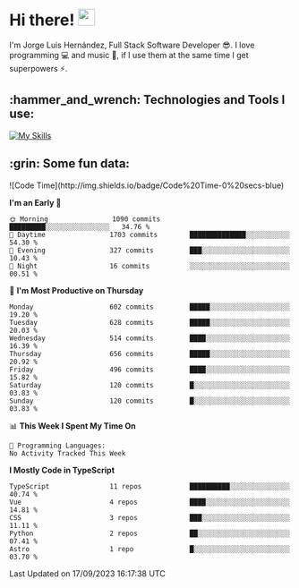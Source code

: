 <h1 align="left">
 <abc>
  <br>Hi there! <img src="https://user-images.githubusercontent.com/42378118/110234147-e3259600-7f4e-11eb-95be-0c4047144dea.gif" width="30"><br>
 </abc>
</h1>

I'm Jorge Luis Hernández, Full Stack Software Developer :sunglasses:. I love programming :computer: and music :musical_score:, if I use them at the same time I get superpowers :zap:. 


<h2 align="left">:hammer_and_wrench: Technologies and Tools I use:</h2>

[![My Skills](https://skillicons.dev/icons?i=js,ts,html,css,py,vue,react,next,nest,postgres,mysql)](https://skillicons.dev)

<h2 align="left">:grin: Some fun data:</h2>
<!--START_SECTION:waka-->
![Code Time](http://img.shields.io/badge/Code%20Time-0%20secs-blue)

**I'm an Early 🐤** 

```text
🌞 Morning                1090 commits        █████████░░░░░░░░░░░░░░░░   34.76 % 
🌆 Daytime                1703 commits        ██████████████░░░░░░░░░░░   54.30 % 
🌃 Evening                327 commits         ███░░░░░░░░░░░░░░░░░░░░░░   10.43 % 
🌙 Night                  16 commits          ░░░░░░░░░░░░░░░░░░░░░░░░░   00.51 % 
```
📅 **I'm Most Productive on Thursday** 

```text
Monday                   602 commits         █████░░░░░░░░░░░░░░░░░░░░   19.20 % 
Tuesday                  628 commits         █████░░░░░░░░░░░░░░░░░░░░   20.03 % 
Wednesday                514 commits         ████░░░░░░░░░░░░░░░░░░░░░   16.39 % 
Thursday                 656 commits         █████░░░░░░░░░░░░░░░░░░░░   20.92 % 
Friday                   496 commits         ████░░░░░░░░░░░░░░░░░░░░░   15.82 % 
Saturday                 120 commits         █░░░░░░░░░░░░░░░░░░░░░░░░   03.83 % 
Sunday                   120 commits         █░░░░░░░░░░░░░░░░░░░░░░░░   03.83 % 
```


📊 **This Week I Spent My Time On** 

```text
💬 Programming Languages: 
No Activity Tracked This Week
```

**I Mostly Code in TypeScript** 

```text
TypeScript               11 repos            ██████████░░░░░░░░░░░░░░░   40.74 % 
Vue                      4 repos             ████░░░░░░░░░░░░░░░░░░░░░   14.81 % 
CSS                      3 repos             ███░░░░░░░░░░░░░░░░░░░░░░   11.11 % 
Python                   2 repos             ██░░░░░░░░░░░░░░░░░░░░░░░   07.41 % 
Astro                    1 repo              █░░░░░░░░░░░░░░░░░░░░░░░░   03.70 % 
```




 Last Updated on 17/09/2023 16:17:38 UTC
<!--END_SECTION:waka-->

